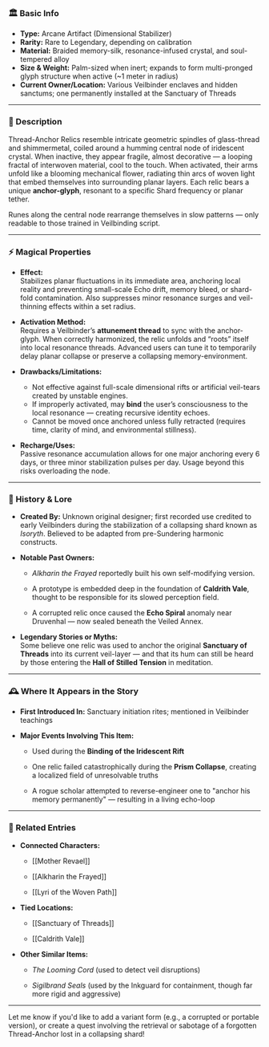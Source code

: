 ### 🏛️ Basic Info

- **Type:** Arcane Artifact (Dimensional Stabilizer)
- **Rarity:** Rare to Legendary, depending on calibration
- **Material:** Braided memory-silk, resonance-infused crystal, and soul-tempered alloy
- **Size & Weight:** Palm-sized when inert; expands to form multi-pronged glyph structure when active (~1 meter in radius)
- **Current Owner/Location:** Various Veilbinder enclaves and hidden sanctums; one permanently installed at the Sanctuary of Threads
    

---

### 🔮 Description

Thread-Anchor Relics resemble intricate geometric spindles of glass-thread and shimmermetal, coiled around a humming central node of iridescent crystal. When inactive, they appear fragile, almost decorative — a looping fractal of interwoven material, cool to the touch. When activated, their arms unfold like a blooming mechanical flower, radiating thin arcs of woven light that embed themselves into surrounding planar layers. Each relic bears a unique **anchor-glyph**, resonant to a specific Shard frequency or planar tether.

Runes along the central node rearrange themselves in slow patterns — only readable to those trained in Veilbinding script.

---

### ⚡ Magical Properties

- **Effect:**  
    Stabilizes planar fluctuations in its immediate area, anchoring local reality and preventing small-scale Echo drift, memory bleed, or shard-fold contamination. Also suppresses minor resonance surges and veil-thinning effects within a set radius.
    
- **Activation Method:**  
    Requires a Veilbinder’s **attunement thread** to sync with the anchor-glyph. When correctly harmonized, the relic unfolds and “roots” itself into local resonance threads. Advanced users can tune it to temporarily delay planar collapse or preserve a collapsing memory-environment.
    
- **Drawbacks/Limitations:**
    
    - Not effective against full-scale dimensional rifts or artificial veil-tears created by unstable engines.
    - If improperly activated, may **bind** the user’s consciousness to the local resonance — creating recursive identity echoes.
    - Cannot be moved once anchored unless fully retracted (requires time, clarity of mind, and environmental stillness).
        
- **Recharge/Uses:**  
    Passive resonance accumulation allows for one major anchoring every 6 days, or three minor stabilization pulses per day. Usage beyond this risks overloading the node.
    

---

### 📖 History & Lore

- **Created By:** Unknown original designer; first recorded use credited to early Veilbinders during the stabilization of a collapsing shard known as _Isoryth_. Believed to be adapted from pre-Sundering harmonic constructs.
    
- **Notable Past Owners:**
    
    - _Alkharin the Frayed_ reportedly built his own self-modifying version.
        
    - A prototype is embedded deep in the foundation of **Caldrith Vale**, thought to be responsible for its slowed perception field.
        
    - A corrupted relic once caused the **Echo Spiral** anomaly near Druvenhal — now sealed beneath the Veiled Annex.
        
- **Legendary Stories or Myths:**  
    Some believe one relic was used to anchor the original **Sanctuary of Threads** into its current veil-layer — and that its hum can still be heard by those entering the **Hall of Stilled Tension** in meditation.
    

---

### 🕰️ Where It Appears in the Story

- **First Introduced In:** Sanctuary initiation rites; mentioned in Veilbinder teachings
    
- **Major Events Involving This Item:**
    
    - Used during the **Binding of the Iridescent Rift**
        
    - One relic failed catastrophically during the **Prism Collapse**, creating a localized field of unresolvable truths
        
    - A rogue scholar attempted to reverse-engineer one to "anchor his memory permanently" — resulting in a living echo-loop
        

---

### 🔗 Related Entries

- **Connected Characters:**
    
    - [[Mother Revael]]
        
    - [[Alkharin the Frayed]]
        
    - [[Lyri of the Woven Path]]
        
- **Tied Locations:**
    
    - [[Sanctuary of Threads]]
        
    - [[Caldrith Vale]]
        
- **Other Similar Items:**
    
    - _The Looming Cord_ (used to detect veil disruptions)
        
    - _Sigilbrand Seals_ (used by the Inkguard for containment, though far more rigid and aggressive)
        

---

Let me know if you'd like to add a variant form (e.g., a corrupted or portable version), or create a quest involving the retrieval or sabotage of a forgotten Thread-Anchor lost in a collapsing shard!